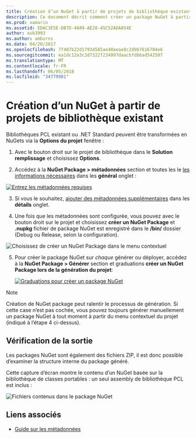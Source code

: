 ```yaml
---
title: Création d’un NuGet à partir de projets de bibliothèque existant
description: Ce document décrit comment créer un package NuGet à partir d’un projet de bibliothèque existant, ce qui permet le code puisse être partagé avec d’autres développeurs.
ms.prod: xamarin
ms.assetid: EDAC3E5E-DB7D-40A9-AE28-45C52ADA854E
author: asb3993
ms.author: amburns
ms.date: 04/20/2017
ms.openlocfilehash: 7f407b22d1793d585ae40aeae8c2d9b7616784e6
ms.sourcegitcommit: ea1dc12a3c2d7322f234997daacbfdb6ad542507
ms.translationtype: MT
ms.contentlocale: fr-FR
ms.lasthandoff: 06/05/2018
ms.locfileid: "34779981"
---
```

# <a name="creating-a-nuget-from-existing-library-projects"></a>Création d’un NuGet à partir de projets de bibliothèque existant

Bibliothèques PCL existant ou .NET Standard peuvent être transformées en NuGets via la **Options du projet** fenêtre :

1. Avec le bouton droit sur le projet de bibliothèque dans le **Solution remplissage** et choisissez **Options**.

2. Accédez à la **NuGet Package > métadonnées** section et toutes les le [les informations nécessaires](~/cross-platform/app-fundamentals/nuget-multiplatform-libraries/metadata.md) dans les **général** onglet :

  [![](existing-library-images/existing-metadata-sml.png "Entrez les métadonnées requises")](existing-library-images/existing-metadata.png#lightbox)

3. Si vous le souhaitez, [ajouter des métadonnées supplémentaires](~/cross-platform/app-fundamentals/nuget-multiplatform-libraries/metadata.md) dans les **détails** onglet.

4. Une fois que les métadonnées sont configurée, vous pouvez avec le bouton droit sur le projet et choisissez **créer un NuGet Package** et **.nupkg** fichier de package NuGet est enregistré dans le **/bin/** dossier (Debug ou Release, selon la configuration).

  ![](existing-library-images/create-nuget-package.png "Choisissez de créer un NuGet Package dans le menu contextuel")

5. Pour créer le package NuGet sur _chaque_ générer ou déployer, accédez à la **NuGet Package > Générer** section et graduations **créer un NuGet Package lors de la génération du projet**:

    [![](existing-library-images/existing-tickbox-sml.png "Graduations pour créer un package NuGet")](existing-library-images/existing-tickbox.png#lightbox)

> [!NOTE]
> Création de NuGet package peut ralentir le processus de génération. Si cette case n’est pas cochée, vous pouvez toujours générer manuellement un package NuGet à tout moment à partir du menu contextuel du projet (indiqué à l’étape 4 ci-dessus).

## <a name="verifying-the-output"></a>Vérification de la sortie

Les packages NuGet sont également des fichiers ZIP, il est donc possible d’examiner la structure interne du package généré.

Cette capture d’écran montre le contenu d’un NuGet basée sur la bibliothèque de classes portables : un seul assembly de bibliothèque PCL est inclus :

![](existing-library-images/nuget-output.png "Fichiers contenus dans le package NuGet")


## <a name="related-links"></a>Liens associés

- [Guide sur les métadonnées](~/cross-platform/app-fundamentals/nuget-multiplatform-libraries/metadata.md)

